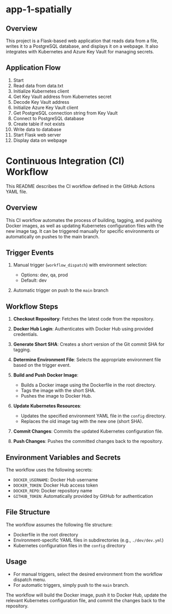# app-1-spatially

## Overview

This project is a Flask-based web application that reads data from a file, writes it to a PostgreSQL database, and displays it on a webpage. It also integrates with Kubernetes and Azure Key Vault for managing secrets.

## Application Flow

1. Start
2. Read data from data.txt
3. Initialize Kubernetes client
4. Get Key Vault address from Kubernetes secret
5. Decode Key Vault address
6. Initialize Azure Key Vault client
7. Get PostgreSQL connection string from Key Vault
8. Connect to PostgreSQL database
9. Create table if not exists
10. Write data to database
11. Start Flask web server
12. Display data on webpage

# Continuous Integration (CI) Workflow

This README describes the CI workflow defined in the GitHub Actions YAML file.

## Overview

This CI workflow automates the process of building, tagging, and pushing Docker images, as well as updating Kubernetes configuration files with the new image tag. It can be triggered manually for specific environments or automatically on pushes to the main branch.

## Trigger Events

1. Manual trigger (`workflow_dispatch`) with environment selection:
   - Options: dev, qa, prod
   - Default: dev

2. Automatic trigger on push to the `main` branch

## Workflow Steps

1. **Checkout Repository**: Fetches the latest code from the repository.

2. **Docker Hub Login**: Authenticates with Docker Hub using provided credentials.

3. **Generate Short SHA**: Creates a short version of the Git commit SHA for tagging.

4. **Determine Environment File**: Selects the appropriate environment file based on the trigger event.

5. **Build and Push Docker Image**: 
   - Builds a Docker image using the Dockerfile in the root directory.
   - Tags the image with the short SHA.
   - Pushes the image to Docker Hub.

6. **Update Kubernetes Resources**:
   - Updates the specified environment YAML file in the `config` directory.
   - Replaces the old image tag with the new one (short SHA).

7. **Commit Changes**: Commits the updated Kubernetes configuration file.

8. **Push Changes**: Pushes the committed changes back to the repository.

## Environment Variables and Secrets

The workflow uses the following secrets:
- `DOCKER_USERNAME`: Docker Hub username
- `DOCKER_TOKEN`: Docker Hub access token
- `DOCKER_REPO`: Docker repository name
- `GITHUB_TOKEN`: Automatically provided by GitHub for authentication

## File Structure

The workflow assumes the following file structure:
- Dockerfile in the root directory
- Environment-specific YAML files in subdirectories (e.g., `./dev/dev.yml`)
- Kubernetes configuration files in the `config` directory

## Usage

- For manual triggers, select the desired environment from the workflow dispatch menu.
- For automatic triggers, simply push to the `main` branch.

The workflow will build the Docker image, push it to Docker Hub, update the relevant Kubernetes configuration file, and commit the changes back to the repository.
